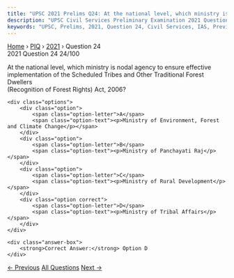 ```yaml
---
title: "UPSC 2021 Prelims Q24: At the national level, which ministry is nodal agency to ens..."
description: "UPSC Civil Services Preliminary Examination 2021 Question 24 with options and answer"
keywords: "UPSC, Prelims, 2021, Question 24, Civil Services, IAS, Previous Year Questions"
---
```


<nav class="breadcrumb">
    <a href="../../">Home</a>
    <span>›</span>
    <a href="../">PIQ</a>
    <span>›</span>
    <a href="./">2021</a>
    <span>›</span>
    <span>Question 24</span>
</nav>

<div class="question-header">
    <div class="question-meta">
        <span class="year-badge">2021</span>
        <span class="question-number">Question 24</span>
        <span class="progress">24/100</span>
    </div>
    <div class="progress-bar">
        <div class="progress-fill" style="width: 24.0%"></div>
    </div>
</div>

<div class="question-content">
    <div class="question-text">
        <p>At the national level, which ministry is nodal agency to ensure effective<br />
implementation of the Scheduled Tribes and Other Traditional Forest Dwellers<br />
(Recognition of Forest Rights) Act, 2006?</p>
    </div>
    
    <div class="options">
        <div class="option">
            <span class="option-letter">A</span>
            <span class="option-text"><p>Ministry of Environment, Forest and Climate Change</p></span>
        </div>
        <div class="option">
            <span class="option-letter">B</span>
            <span class="option-text"><p>Ministry of Panchayati Raj</p></span>
        </div>
        <div class="option">
            <span class="option-letter">C</span>
            <span class="option-text"><p>Ministry of Rural Development</p></span>
        </div>
        <div class="option correct">
            <span class="option-letter">D</span>
            <span class="option-text"><p>Ministry of Tribal Affairs</p></span>
        </div>
    </div>

    <div class="answer-box">
        <strong>Correct Answer:</strong> Option D
    </div>
</div>

<div class="question-nav">
    <a href="../q023-with-reference-to-india-consider-the-following-sta/" class="nav-btn prev">← Previous</a>
    <a href="../" class="nav-btn center">All Questions</a>
    <a href="../q025-a-legislation-which-confers-on-the-executive-or-ad/" class="nav-btn next">Next →</a>
</div>
